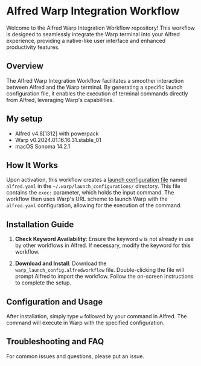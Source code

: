 # Alfred Warp Integration Workflow

Welcome to the Alfred Warp Integration Workflow repository! This workflow is designed to seamlessly integrate the Warp terminal into your Alfred experience, providing a native-like user interface and enhanced productivity features.

## Overview

The Alfred Warp Integration Workflow facilitates a smoother interaction between Alfred and the Warp terminal. By generating a specific launch configuration file, it enables the execution of terminal commands directly from Alfred, leveraging Warp's capabilities.

## My setup

- Alfred v4.8[1312] with powerpack
- Warp v0.2024.01.16.16.31.stable_01
- macOS Sonoma 14.2.1

## How It Works

Upon activation, this workflow creates a [launch configuration file](https://docs.warp.dev/features/sessions/launch-configurations#commands) named `alfred.yaml` in the `~/.warp/launch_configurations/` directory. This file contains the `exec:` parameter, which holds the input command. The workflow then uses Warp's URL scheme to launch Warp with the `alfred.yaml` configuration, allowing for the execution of the command.

## Installation Guide

1. **Check Keyword Availability**: Ensure the keyword `w` is not already in use by other workflows in Alfred. If necessary, modify the keyword for this workflow.
   
2. **Download and Install**: Download the `warp_launch_config.alfredworkflow` file. Double-clicking the file will prompt Alfred to import the workflow. Follow the on-screen instructions to complete the setup.

## Configuration and Usage

After installation, simply type `w` followed by your command in Alfred. The command will execute in Warp with the specified configuration.

## Troubleshooting and FAQ

For common issues and questions, please put an issue.

